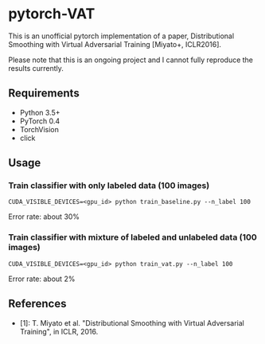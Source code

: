 # pytorch-VAT

This is an unofficial pytorch implementation of a paper, Distributional Smoothing with Virtual Adversarial Training [Miyato+, ICLR2016].

Please note that this is an ongoing project and I cannot fully reproduce the results currently.


## Requirements
- Python 3.5+
- PyTorch 0.4
- TorchVision
- click


## Usage

### Train classifier with only labeled data (100 images)
```
CUDA_VISIBLE_DEVICES=<gpu_id> python train_baseline.py --n_label 100
```
Error rate: about 30%

### Train classifier with mixture of labeled and unlabeled data (100 images)
```
CUDA_VISIBLE_DEVICES=<gpu_id> python train_vat.py --n_label 100
```
Error rate: about 2%

## References
- [1]: T. Miyato et al. "Distributional Smoothing with Virtual Adversarial Training", in ICLR, 2016.
